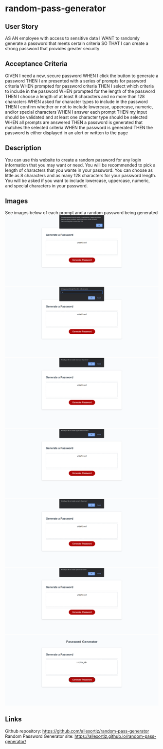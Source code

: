 # random-pass-generator

## User Story
AS AN employee with access to sensitive data
I WANT to randomly generate a password that meets certain criteria
SO THAT I can create a strong password that provides greater security

## Acceptance Criteria

GIVEN I need a new, secure password
WHEN I click the button to generate a password
THEN I am presented with a series of prompts for password criteria
WHEN prompted for password criteria
THEN I select which criteria to include in the password
WHEN prompted for the length of the password
THEN I choose a length of at least 8 characters and no more than 128 characters
WHEN asked for character types to include in the password
THEN I confirm whether or not to include lowercase, uppercase, numeric, and/or special characters
WHEN I answer each prompt
THEN my input should be validated and at least one character type should be selected
WHEN all prompts are answered
THEN a password is generated that matches the selected criteria
WHEN the password is generated
THEN the password is either displayed in an alert or written to the page

## Description

You can use this website to create a random password for any login information that you may want or need. You will be recommended to pick a length of characters that you wante in your password. You can choose as little as 8 characters and as many 128 characters for your password length. You will be asked if you want to include lowercase, uppercase, numeric, and special characters in your password.

## Images
See images below of each prompt and a random password being generated
![first-prompt](./images/image.png)
![second-prompt](./images/image-1.png)
![third-prompt](./images/image-2.png)
![foruth-prompt](./images/image-3.png)
![fifth-prompt](./images/image-4.png)
![sixth-prompt](./images/image-5.png)
![random-password](./images/image-6.png)

## Links
Github repository: https://github.com/allexortiz/random-pass-generator
Random Password Generator site: https://allexortiz.github.io/random-pass-generator/